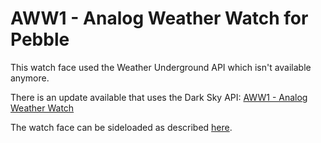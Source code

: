 # AWW1 - Analog Weather Watch for Pebble

This watch face used the Weather Underground API which isn't available anymore.

There is an update available that uses the Dark Sky API: [AWW1 - Analog Weather Watch](https://github.com/pbhgl/aww1/blob/master/pbw/aww1_1.16.pbw?raw=true)

The watch face can be sideloaded as described [here](https://www.guidingtech.com/sideload-apps-pebble-smartwatch/).

